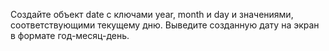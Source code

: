 Создайте объект date с ключами year, month и day и значениями, соответствующими текущему дню. Выведите созданную дату на экран в формате год-месяц-день.